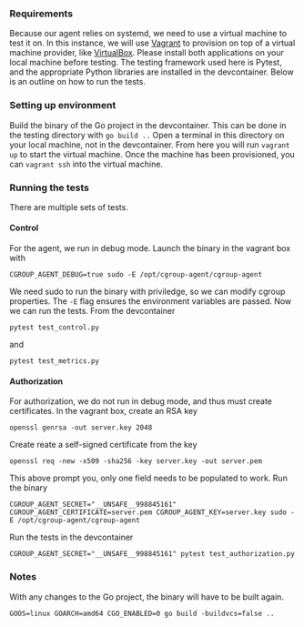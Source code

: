 ### Requirements
Because our agent relies on systemd, we need to use a virtual machine to test it on. In this instance, we will use [Vagrant](https://www.vagrantup.com/) to provision on top of a virtual machine provider, like [VirtualBox](https://www.virtualbox.org/). Please install both applications on your local machine before testing. The testing framework used here is Pytest, and the appropriate Python libraries are installed in the devcontainer. Below is an outline on how to run the tests. 

### Setting up environment
Build the binary of the Go project in the devcontainer. This can be done in the testing directory with `go build ..` 
Open a terminal in this directory on your local machine, not in the devcontainer. From here you will run `vagrant up` to start the virtual machine.
Once the machine has been provisioned, you can `vagrant ssh` into the virtual machine.

### Running the tests
There are multiple sets of tests. 
#### Control
For the agent, we run in debug mode. Launch the binary in the vagrant box with

`CGROUP_AGENT_DEBUG=true sudo -E /opt/cgroup-agent/cgroup-agent`

We need sudo to run the binary with priviledge, so we can modify cgroup properties. The `-E` flag ensures the environment variables are passed.
Now we can run the tests. From the devcontainer

`pytest test_control.py`

and 

`pytest test_metrics.py`

#### Authorization
For authorization, we do not run in debug mode, and thus must create certificates. 
In the vagrant box, create an RSA key

`openssl genrsa -out server.key 2048`

Create reate a self-signed certificate from the key

`openssl req -new -x509 -sha256 -key server.key -out server.pem`

This above prompt you, only one field needs to be populated to work.
Run the binary  

`CGROUP_AGENT_SECRET="__UNSAFE__998845161" CGROUP_AGENT_CERTIFICATE=server.pem CGROUP_AGENT_KEY=server.key sudo -E /opt/cgroup-agent/cgroup-agent`

Run the tests in the devcontainer 

`CGROUP_AGENT_SECRET="__UNSAFE__998845161" pytest test_authorization.py`


### Notes
With any changes to the Go project, the binary will have to be built again.

`GOOS=linux GOARCH=amd64 CGO_ENABLED=0 go build -buildvcs=false ..`